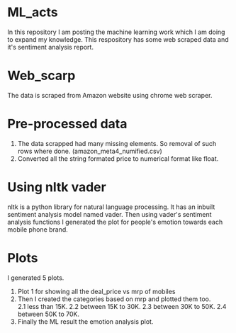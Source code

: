 # ML_acts
In this repository I am posting the machine learning work which I am doing to expand my knowledge.
This respository has some web scraped data and it's sentiment analysis report.
# Web_scarp
The data is scraped from Amazon website using chrome web scraper. 
# Pre-processed data
1. The data scrapped had many missing elements. So removal of such rows where done. (amazon_meta4_numified.csv)
2. Converted all the string formated price to numerical format like float.
# Using nltk vader
nltk is a python library for natural language processing. It has an inbuilt sentiment analysis model named vader.
Then using vader's sentiment analysis functions I generated the plot for people's emotion towards each mobile phone brand.
# Plots
I generated 5 plots.
1. Plot 1 for showing all the deal_price vs mrp of mobiles
2. Then I created the categories based on mrp and plotted them too.<br>
2.1 less than 15K.
2.2 between 15K to 30K.
2.3 between 30K to 50K.
2.4 between 50K to 70K.
3. Finally the ML result the emotion analysis plot.

